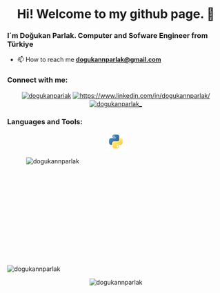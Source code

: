 <h1 align="center">Hi! Welcome to my github page. 👋</h1>
<h3 align="auto">I´m Doğukan Parlak. Computer and Sofware Engineer from Türkiye</h3>


- 📫 How to reach me **dogukannparlak@gmail.com**

<h3 align="left">Connect with me:</h3>
<p align="center">
<a href="https://twitter.com/dogukanpariak" target="blank"><img align="center" src="https://raw.githubusercontent.com/rahuldkjain/github-profile-readme-generator/master/src/images/icons/Social/twitter.svg" alt="dogukanpariak" height="30" width="40" /></a>
<a href="https://linkedin.com/in/https://www.linkedin.com/in/dogukannparlak/" target="blank"><img align="center" src="https://raw.githubusercontent.com/rahuldkjain/github-profile-readme-generator/master/src/images/icons/Social/linked-in-alt.svg" alt="https://www.linkedin.com/in/dogukannparlak/" height="30" width="40" /></a>
<a href="https://instagram.com/dogukanparlak_" target="blank"><img align="center" src="https://raw.githubusercontent.com/rahuldkjain/github-profile-readme-generator/master/src/images/icons/Social/instagram.svg" alt="dogukanparlak_" height="30" width="40" /></a>
</p>

<h3 align="left">Languages and Tools:</h3>
<p align="center"> <a href="https://www.python.org" target="_blank" rel="noreferrer"> <img src="https://raw.githubusercontent.com/devicons/devicon/master/icons/python/python-original.svg" alt="python" width="40" height="40"/> </a> </p>



<p><img align="right" src="https://github-readme-stats.vercel.app/api?username=dogukannparlak&show_icons=true&theme=tokyonight&locale=en" alt="dogukannparlak" width="460" height="250" /></p>

<p><img align="auto " src="https://github-readme-stats.vercel.app/api/top-langs?username=dogukannparlak&show_icons=true&theme=tokyonight&hide_border=true&locale=en&layout=compact" alt="dogukannparlak" width="460" height="250" /></p>

<p align="center"> <img src="https://komarev.com/ghpvc/?username=dogukannparlak&label=Profile%20views&color=0e75b6&style=plastic" alt="dogukannparlak" /> </p>

 


